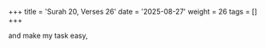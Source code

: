+++
title = 'Surah 20, Verses 26'
date = '2025-08-27'
weight = 26
tags = []
+++

and make my task easy,